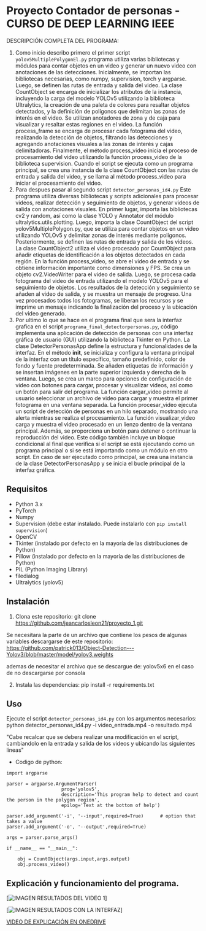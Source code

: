 # Proyecto Contador de personas - CURSO DE DEEP LEARNING IEEE
DESCRIPCIÓN COMPLETA DEL PROGRAMA:
1. Como inicio describo primero el primer script `yolov5MultiplePolygonEl.py` programa utiliza varias bibliotecas y módulos para contar objetos en un video y generar un nuevo video con anotaciones de las detecciones. Inicialmente, se importan las bibliotecas necesarias, como numpy, supervision, torch y argparse. Luego, se definen las rutas de entrada y salida del video. La clase CountObject se encarga de inicializar los atributos de la instancia, incluyendo la carga del modelo YOLOv5 utilizando la biblioteca Ultralytics, la creación de una paleta de colores para resaltar objetos detectados, y la definición de polígonos que delimitan las zonas de interés en el video. Se utilizan anotadores de zona y de caja para visualizar y resaltar estas regiones en el video. La función process_frame se encarga de procesar cada fotograma del video, realizando la detección de objetos, filtrando las detecciones y agregando anotaciones visuales a las zonas de interés y cajas delimitadoras. Finalmente, el método process_video inicia el proceso de procesamiento del video utilizando la función process_video de la biblioteca supervision. Cuando el script se ejecuta como un programa principal, se crea una instancia de la clase CountObject con las rutas de entrada y salida del video, y se llama al método process_video para iniciar el procesamiento del video.
2. Para despues pasar al segundo script `detector_personas_id4.py` Este programa utiliza diversas bibliotecas y scripts adicionales para procesar videos, realizar detección y seguimiento de objetos, y generar videos de salida con anotaciones visuales. En primer lugar, importa las bibliotecas cv2 y random, así como la clase YOLO y Annotator del módulo ultralytics.utils.plotting. Luego, importa la clase CountObject del script yolov5MultiplePolygon.py, que se utiliza para contar objetos en un video utilizando YOLOv5 y delimitar zonas de interés mediante polígonos. Posteriormente, se definen las rutas de entrada y salida de los videos. La clase CountObject2 utiliza el video procesado por CountObject para añadir etiquetas de identificación a los objetos detectados en cada región. En la función process_video, se abre el video de entrada y se obtiene información importante como dimensiones y FPS. Se crea un objeto cv2.VideoWriter para el video de salida. Luego, se procesa cada fotograma del video de entrada utilizando el modelo YOLOv5 para el seguimiento de objetos. Los resultados de la detección y seguimiento se añaden al video de salida, y se muestra un mensaje de progreso. Una vez procesados todos los fotogramas, se liberan los recursos y se imprime un mensaje indicando la finalización del proceso y la ubicación del video generado.
3. Por ultimo lo que se hace en el programa final que sera la interfaz grafica en el script `programa_final_detectorpersonas.py`, código implementa una aplicación de detección de personas con una interfaz gráfica de usuario (GUI) utilizando la biblioteca Tkinter en Python. La clase DetectorPersonasApp define la estructura y funcionalidades de la interfaz. En el método __init__, se inicializa y configura la ventana principal de la interfaz con un título específico, tamaño predefinido, color de fondo y fuente predeterminada. Se añaden etiquetas de información y se insertan imágenes en la parte superior izquierda y derecha de la ventana. Luego, se crea un marco para opciones de configuración de video con botones para cargar, procesar y visualizar videos, así como un botón para salir del programa. La función cargar_video permite al usuario seleccionar un archivo de video para cargar y muestra el primer fotograma en una ventana separada. La función procesar_video ejecuta un script de detección de personas en un hilo separado, mostrando una alerta mientras se realiza el procesamiento. La función visualizar_video carga y muestra el video procesado en un lienzo dentro de la ventana principal. Además, se proporciona un botón para detener o continuar la reproducción del video. Este código también incluye un bloque condicional al final que verifica si el script se está ejecutando como un programa principal o si se está importando como un módulo en otro script. En caso de ser ejecutado como principal, se crea una instancia de la clase DetectorPersonasApp y se inicia el bucle principal de la interfaz gráfica.

## Requisitos

- Python 3.x
- PyTorch
- Numpy
- Supervision (debe estar instalado. Puede instalarlo con `pip install supervision`)
- OpenCV
- Tkinter (instalado por defecto en la mayoría de las distribuciones de Python)
- Pillow (instalado por defecto en la mayoría de las distribuciones de Python)
- PIL (Python Imaging Library)
- filedialog
- Ultralytics (yolov5)

## Instalación

1. Clona este repositorio:
git clone https://github.com/jeancarlosleon21/proyecto_1.git

Se necesitara la parte de un archivo que contiene los pesos de algunas variables descargarse de este repositorio:
https://github.com/patrick013/Object-Detection---Yolov3/blob/master/model/yolov3.weights

ademas de necesitar el archivo que se descargue de:
yolov5x6 en el caso de no descargarse por consola


2. Instala las dependencias:
pip install -r requirements.txt


## Uso
Ejecute el script `detector_personas_id4.py` con los argumentos necesarios:
python detector_personas_id4.py -i video_entrada.mp4 -o resultado.mp4

"Cabe recalcar que se debera realizar una modificación en el script, cambiandolo en la entrada y salida de los videos y ubicando las siguientes lineas"
- Codigo de python:

```
import argparse

parser = argparse.ArgumentParser(
                    prog='yolov5',
                    description='This program help to detect and count the person in the polygon region',
                    epilog='Text at the bottom of help')

parser.add_argument('-i', '--input',required=True)      # option that takes a value
parser.add_argument('-o', '--output',required=True)

args = parser.parse_args()

if __name__ == "__main__":

    obj = CountObject(args.input,args.output)
    obj.process_video()
```

## Explicación y funcionamiento del programa.

[![IMAGEN RESULTADOS DEL VIDEO 1](https://github.com/jeancarlosleon21/proyecto_1/blob/main/Capturas_resultados/imagen_captura1.png)]


[![IMAGEN RESULTADOS CON LA INTERFAZ ](https://github.com/jeancarlosleon21/proyecto_1/blob/main/Capturas_resultados/imagen_captura2.PNG)]

[VIDEO DE EXPLICACIÓN EN ONEDRIVE](https://utaedu-my.sharepoint.com/:v:/g/personal/jleon4257_uta_edu_ec/EZ-jV6BLxXxBoNOMkDKXkkMBvvkkmFokkMhN2i060239Iw?nav=eyJyZWZlcnJhbEluZm8iOnsicmVmZXJyYWxBcHAiOiJTdHJlYW1XZWJBcHAiLCJyZWZlcnJhbFZpZXciOiJTaGFyZURpYWxvZy1MaW5rIiwicmVmZXJyYWxBcHBQbGF0Zm9ybSI6IldlYiIsInJlZmVycmFsTW9kZSI6InZpZXcifX0%3D&e=iZnLhm)
